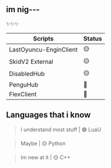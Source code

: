 ## im nig---

✨✨✨

| Scripts | Status 
| -------- | -------- 
| LastOyuncu-EnginClient | 🟡
| SkidV2 External    | 🟡   
| DisabledHub | 🟡
| PenguHub  | 🔴
| FlexClient | 🔴

## Languages that i know 

> I understand most stuff | 🟢 LuaU 

> Maybe | 🟡 Python 

> Im new at it | 🟡 C++ 
